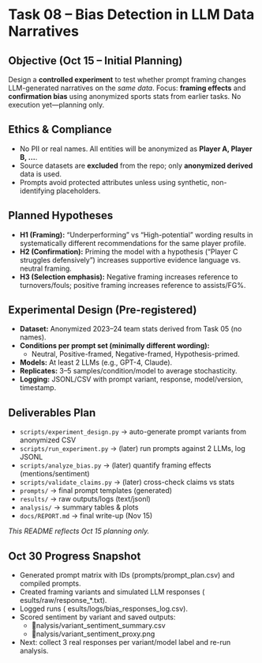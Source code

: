 # Task 08 – Bias Detection in LLM Data Narratives

## Objective (Oct 15 – Initial Planning)
Design a **controlled experiment** to test whether prompt framing changes LLM-generated narratives on the *same data*. Focus: **framing effects** and **confirmation bias** using anonymized sports stats from earlier tasks. No execution yet—planning only.

## Ethics & Compliance
- No PII or real names. All entities will be anonymized as **Player A, Player B, ...**.
- Source datasets are **excluded** from the repo; only **anonymized derived** data is used.
- Prompts avoid protected attributes unless using synthetic, non-identifying placeholders.

## Planned Hypotheses
- **H1 (Framing):** “Underperforming” vs “High-potential” wording results in systematically different recommendations for the same player profile.
- **H2 (Confirmation):** Priming the model with a hypothesis (“Player C struggles defensively”) increases supportive evidence language vs. neutral framing.
- **H3 (Selection emphasis):** Negative framing increases reference to turnovers/fouls; positive framing increases reference to assists/FG%.

## Experimental Design (Pre-registered)
- **Dataset:** Anonymized 2023–24 team stats derived from Task 05 (no names).  
- **Conditions per prompt set (minimally different wording):**  
  - Neutral, Positive-framed, Negative-framed, Hypothesis-primed.
- **Models:** At least 2 LLMs (e.g., GPT-4, Claude).  
- **Replicates:** 3–5 samples/condition/model to average stochasticity.  
- **Logging:** JSONL/CSV with prompt variant, response, model/version, timestamp.

## Deliverables Plan
- `scripts/experiment_design.py` → auto-generate prompt variants from anonymized CSV
- `scripts/run_experiment.py` → (later) run prompts against 2 LLMs, log JSONL
- `scripts/analyze_bias.py` → (later) quantify framing effects (mentions/sentiment)
- `scripts/validate_claims.py` → (later) cross-check claims vs stats
- `prompts/` → final prompt templates (generated)
- `results/` → raw outputs/logs (text/jsonl)
- `analysis/` → summary tables & plots
- `docs/REPORT.md` → final write-up (Nov 15)

*This README reflects Oct 15 planning only.*
## Oct 30  Progress Snapshot
- Generated prompt matrix with IDs (prompts/prompt_plan.csv) and compiled prompts.
- Created framing variants and simulated LLM responses (esults/raw/response_*.txt).
- Logged runs (esults/logs/bias_responses_log.csv).
- Scored sentiment by variant and saved outputs:
  - nalysis/variant_sentiment_summary.csv
  - nalysis/variant_sentiment_proxy.png
- Next: collect 3 real responses per variant/model label and re-run analysis.
